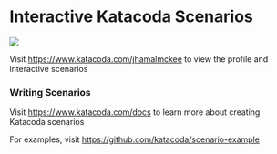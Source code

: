 # Interactive Katacoda Scenarios

[![](http://shields.katacoda.com/katacoda/jhamalmckee/count.svg)](https://www.katacoda.com/jhamalmckee "Get your profile on Katacoda.com")

Visit https://www.katacoda.com/jhamalmckee to view the profile and interactive scenarios

### Writing Scenarios
Visit https://www.katacoda.com/docs to learn more about creating Katacoda scenarios

For examples, visit https://github.com/katacoda/scenario-example
